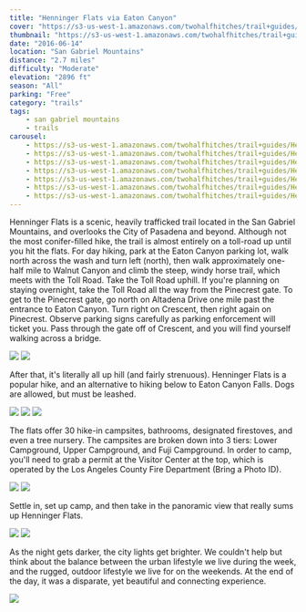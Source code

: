 ```yaml
---
title: "Henninger Flats via Eaton Canyon"
cover: "https://s3-us-west-1.amazonaws.com/twohalfhitches/trail+guides/Henninger+Flats/5J8A7327.jpg"
thumbnail: "https://s3-us-west-1.amazonaws.com/twohalfhitches/trail+guides/Henninger+Flats/thumbnail.jpeg"
date: "2016-06-14"
location: "San Gabriel Mountains"
distance: "2.7 miles"
difficulty: "Moderate"
elevation: "2896 ft"
season: "All"
parking: "Free"
category: "trails"
tags:
    - san gabriel mountains
    - trails
carousel:
    - https://s3-us-west-1.amazonaws.com/twohalfhitches/trail+guides/Henninger+Flats/5J8A7298.jpg
    - https://s3-us-west-1.amazonaws.com/twohalfhitches/trail+guides/Henninger+Flats/5J8A7302.jpg
    - https://s3-us-west-1.amazonaws.com/twohalfhitches/trail+guides/Henninger+Flats/5J8A7305.jpg
    - https://s3-us-west-1.amazonaws.com/twohalfhitches/trail+guides/Henninger+Flats/5J8A7315.jpg
    - https://s3-us-west-1.amazonaws.com/twohalfhitches/trail+guides/Henninger+Flats/5J8A7335.jpg
    - https://s3-us-west-1.amazonaws.com/twohalfhitches/trail+guides/Henninger+Flats/5J8A7349.jpg
    - https://s3-us-west-1.amazonaws.com/twohalfhitches/trail+guides/Henninger+Flats/5J8A7371.jpg
---
```


Henninger Flats is a scenic, heavily trafficked trail located in the San Gabriel Mountains, and overlooks the City of Pasadena and beyond. Although not the most conifer-filled hike, the trail is almost entirely on a toll-road up until you hit the flats. For day hiking, park at the Eaton Canyon parking lot, walk north across the wash and turn left (north), then walk approximately one-half mile to Walnut Canyon and climb the steep, windy horse trail, which meets with the Toll Road. Take the Toll Road uphill. If you're planning on staying overnight, take the Toll Road all the way from the Pinecrest gate. To get to the Pinecrest gate, go north on Altadena Drive one mile past the entrance to Eaton Canyon. Turn right on Crescent, then right again on Pinecrest. Observe parking signs carefully as parking enforcement will ticket you. Pass through the gate off of Crescent, and you will find yourself walking across a bridge.

![](https://s3-us-west-1.amazonaws.com/twohalfhitches/trail+guides/Henninger+Flats/5J8A7372.jpg)
![](https://s3-us-west-1.amazonaws.com/twohalfhitches/trail+guides/Henninger+Flats/5J8A7377.jpg)

After that, it's literally all up hill (and fairly strenuous). Henninger Flats is a popular hike, and an alternative to hiking below to Eaton Canyon Falls. Dogs are allowed, but must be leashed.

![](https://s3-us-west-1.amazonaws.com/twohalfhitches/trail+guides/Henninger+Flats/5J8A7305.jpg)
![](https://s3-us-west-1.amazonaws.com/twohalfhitches/trail+guides/Henninger+Flats/5J8A7310.jpg)
![](https://s3-us-west-1.amazonaws.com/twohalfhitches/trail+guides/Henninger+Flats/5J8A7318.jpg)

The flats offer 30 hike-in campsites, bathrooms, designated firestoves, and even a tree nursery. The campsites are broken down into 3 tiers: Lower Campground, Upper Campground, and Fuji Campground. In order to camp, you'll need to grab a permit at the Visitor Center at the top, which is operated by the Los Angeles County Fire Department (Bring a Photo ID).

![](https://s3-us-west-1.amazonaws.com/twohalfhitches/trail+guides/Henninger+Flats/5J8A7324.jpg)
![](https://s3-us-west-1.amazonaws.com/twohalfhitches/trail+guides/Henninger+Flats/5J8A7346.jpg)

Settle in, set up camp, and then take in the panoramic view that really sums up Henninger Flats.

![](https://s3-us-west-1.amazonaws.com/twohalfhitches/trail+guides/Henninger+Flats/5J8A7339a.jpg)
![](https://s3-us-west-1.amazonaws.com/twohalfhitches/trail+guides/Henninger+Flats/5J8A7358.jpg)

As the night gets darker, the city lights get brighter. We couldn't help but think about the balance between the urban lifestyle we live during the week, and the rugged, outdoor lifestyle we live for on the weekends. At the end of the day, it was a disparate, yet beautiful and connecting experience.

![](https://s3-us-west-1.amazonaws.com/twohalfhitches/trail+guides/Henninger+Flats/5J8A7370.jpg)
